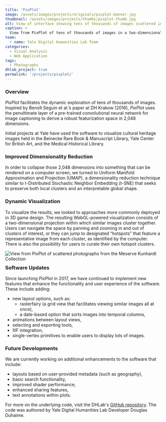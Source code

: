 ```yaml
---
title: 'PixPlot'
image: /assets/images/projects/originals/pixplot-banner.jpg
thumbnail: /assets/images/projects/thumbs/pixplot-thumb.jpg
alt: View of interface showing tens of thousands of images scattered in a two-dimensional projection
caption: >
  View from PixPlot of tens of thousands of images in a two-dimensional projection with similar images clustered together.
team:
  - name: Yale Digital Humanities Lab Team
categories:
  - Visual Analysis
  - Web Application
tags:
  - Photographs
dhlab_project: true
permalink: '/projects/pixplot/'
---
```


### Overview

*PixPlot* facilitates the dynamic exploration of tens of thousands of images. Inspired by Benoît Seguin et al.’s paper at DH Krakow (2016), *PixPlot* uses the penultimate layer of a pre-trained convolutional neural network for image captioning to derive a robust featurization space in 2,048 dimensions.

Initial projects at Yale have used the software to visualize cultural heritage images held in the Beinecke Rare Book & Manuscript Library, Yale Center for British Art, and the Medical Historical Library.

### Improved Dimensionality Reduction
In order to collapse those 2,048 dimensions into something that can be rendered on a computer screen, we turned to Uniform Manifold Approximation and Projection (UMAP), a dimensionality reduction technique similar to t-Distributed Stochastic Neighbor Embedding (t-SNE) that seeks to preserve both local clusters and an interpretable global shape.

### Dynamic Visualization
To visualize the results, we looked to approaches more commonly deployed in 3D game design. The resulting WebGL-powered visualization consists of a two-dimensional projection within which similar images cluster together. Users can navigate the space by panning and zooming in and out of clusters of interest, or they can jump to designated “hotspots” that feature a representative image from each cluster, as identified by the computer. There is also the possibility for users to curate their own hotspot clusters. 

<img src='{{site.baseurl}}/assets/images/projects/project-extras/pixplot-hotspots.jpg'
     alt="View from PixPlot of scattered photographs from the Meserve Kunhardt Collection" 
     style='float: left; margin-right: 10px; padding-bottom: 10px' />

### Software Updates
Since launching *PixPlot* in 2017, we have continued to implement new features that enhance the functionality and user experience of the software. These include adding:
- new layout options, such as: 
  * rasterfairy (a grid view that facilitates viewing similar images all at once),
  * a date-based option that sorts images into temporal columns,
- animations between layout views,
- selecting and exporting tools,
- IIIF integration,
- single-vertex primitives to enable users to display lots of images.

### Future Developments
We are currently working on additional enhancements to the software that include:
- layouts based on user-provided metadata (such as geography),
- basic search functionality,
- improved shader performance,
- enhanced sharing features,
- text annotations within plots.

For more on the underlying code, visit the DHLab's <a href='https://github.com/YaleDHLab/pix-plot' target='_blank'>GitHub repository</a>. The code was authored by Yale Digital Humanities Lab Developer Douglas Duhaime.
